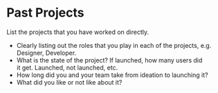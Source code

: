 # Past Projects

List the projects that you have worked on directly.

- Clearly listing out the roles that you play in each of the projects, e.g. Designer, Developer.
- What is the state of the project? If launched, how many users did it get. Launched, not launched, etc.
- How long did you and your team take from ideation to launching it?
- What did you like or not like about it?
